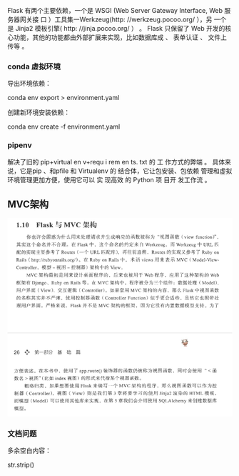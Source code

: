 Flask 有两个主要依赖，一个是 WSGI (Web Server Gateway Interface, Web 服务器网关接 口 ）工具集一Werkzeug(http: //werkzeug.pocoo.org/ ），另 一个是 Jinja2 模板引擎( http: //jinja.pocoo.org/ ） 。
Flask 只保留了 Web 开发的核心功能，其他的功能都由外部扩展来实现，比如数据库成 、 表单认证 、 文件上传等 。





### conda 虚拟环境

导出环境依赖：

conda env export > environment.yaml



创建新环境安装依赖：

conda env create -f environment.yaml



### pipenv

解决了旧的 pip+virtual en v+requ i rem en ts. txt 的 工 作方式的弊端 。 具体来说，它是pip 、和pfile 和 Virtualenv 的 结合体，它让包安装、包依赖 管理和虚拟环境管理更加方便，使用它可以 实 现高效 的 Python 项 目开 发工作流 。 







## MVC架构

![image-20240627120034339](https://raw.githubusercontent.com/h1s97x/picture/main/Doc/image-20240627120034339.png)

### 文档问题

多余空白内容：

str.strip()